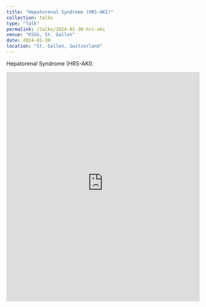 ```yaml
---
title: "Hepatorenal Syndrome (HRS-AKI)"
collection: talks
type: "Talk"
permalink: /talks/2024-01-30-hrs-aki
venue: "KSSG, St. Gallen"
date: 2024-01-30
location: "St. Gallen, Switzerland"
---
```


Hepatorenal Syndrome (HRS-AKI). 

<iframe src="https://unigech-my.sharepoint.com/personal/julian_klug_etu_unige_ch/_layouts/15/Doc.aspx?sourcedoc={81d98595-cc8d-43ab-b39b-e461fdeb5eb2}&amp;action=embedview&amp;wdAr=1.7777777777777777&amp;wdEaaCheck=0" width="100%" height="600px" frameborder="0">This is an embedded <a target="_blank" href="https://office.com">Microsoft Office</a> presentation, powered by <a target="_blank" href="https://office.com/webapps">Office</a>.</iframe>